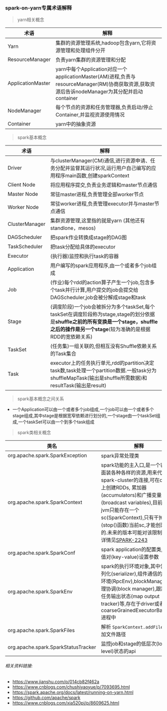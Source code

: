 ### spark-on-yarn专属术语解释


> yarn相关概念

术语|解释
---|---
Yarn|集群的资源管理系统,hadoop包含yarn,它将资源管理和处理组件分开
ResourceManager|负责yarn集群的资源管理和分配
ApplicationMaster|yarn中每个Application对应一个applicationMaster(AM)进程,负责与resourceManager(RM)协商获取资源,获取资源后告诉nodeManager为其分配并启动container
NodeManager|每个节点的资源和任务管理器,负责启动/停止Container,并监视资源使用情况
Container|yarn中的抽象资源

> spark基本概念

术语|解释
---|---
Driver| 与clusterManager(CM)通信,进行资源申请、任务分配并监督其运行状况,运行用户自己编写的应用程序main函数,创建sparkContext
Client Node|将应用程序提交,负责业务逻辑和master节点通信
Master Node|常驻master进程,负责管理全部worker节点
Worker Node|常驻worker进程,负责管理executor并与master节点通信
ClusterManager|集群资源管理,这里指的就是yarn (其他还有standlone，mesos)
DAGScheduler|把spark作业转换成stage的DAG图
TaskScheduler|把task分配给具体的executor
Executor|(执行器)监控和执行task的容器
Application|用户编写的spark应用程序,由一个或者多个job组成
Job|(作业)每个rdd的action算子产生一个job,包含多个task并行计算,用户提交的job会提交给DAGScheduler,job会被分解成stage和task
Stage|(调度阶段)一个job会被拆分为多个taskSet,每个taskSet在调度阶段称为stage,stage的划分依据是**shuffle之前的所有变换是一个stage，shuffle之后的操作是另一个stage**(较为准确的是根据RDD的宽依赖关系)
TaskSet|(任务集)一组关联的,但相互没有Shuffle依赖关系的Task集合
Task|executor上的任务执行单元,rdd的partition决定task数,task处理一个partition数据.一般task分为shuffleMapTask(输出是shuffle所需数据)和resultTask(输出是result)

> spark基本概念之间关系
- 一个Application可以由一个或者多个job组成,一个job可以由一个或者多个stage组成,其中stage是根据宽窄依赖进行划分的,一个stage由一个taskSet组成,一个taskSet可以由一个到多个task组成

> spark类相关概念

类名|解释
---|---
org.apache.spark.SparkException|spark异常处理类
org.apache.spark.SparkContext|spark功能的主入口,是一个容器,里面装各种各样的资源,用来代表与spark-cluster的连接,可在cluster上创建RDDs, 累加器(accumulators)和广播变量(broadcast variables),目前一个jvm只能存在一个sc(SparkContext),只有干掉(stop()函数)当前sc,才能创建新的.未来的版本可能对该限制修改,详情见[SPARK-2243](https://issues.apache.org/jira/browse/SPARK-2243)
org.apache.spark.SparkConf|spark application的配置类,用键值对(key-value)设置参数
org.apache.spark.SparkEnv|spark的执行环境对象,其中包括序列化(serializer),组件通信的执行环境(RpcEnv),blockManager管理协调(block manager),跟踪map任务输出状态(map output tracker)等,存在于driver或者coarseGrainedExecutorBackend进程中
org.apache.spark.SparkFiles|解析 `SparkContext.addFile()`添加文件路径
org.apache.spark.SparkStatusTracker|监控job和stage的低层次(low-level)状态的api

###### 相关资料链接:
- https://www.jianshu.com/p/014cb82f462a
- https://www.cnblogs.com/chushiyaoyue/p/7093695.html
- https://spark.apache.org/docs/latest/running-on-yarn.html
- https://github.com/apache/spark
- https://www.cnblogs.com/xia520pi/p/8609625.html